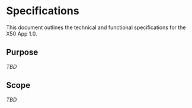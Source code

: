 
# Specifications

This document outlines the technical and functional specifications for the X50 App 1.0.

## Purpose

_TBD_

## Scope

_TBD_
